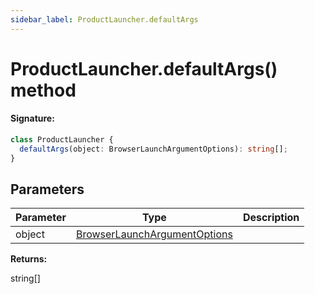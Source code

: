 ```yaml
---
sidebar_label: ProductLauncher.defaultArgs
---
```


# ProductLauncher.defaultArgs() method

#### Signature:

```typescript
class ProductLauncher {
  defaultArgs(object: BrowserLaunchArgumentOptions): string[];
}
```

## Parameters

| Parameter | Type                                                                        | Description |
| --------- | --------------------------------------------------------------------------- | ----------- |
| object    | [BrowserLaunchArgumentOptions](./puppeteer.browserlaunchargumentoptions.md) |             |

**Returns:**

string\[\]
